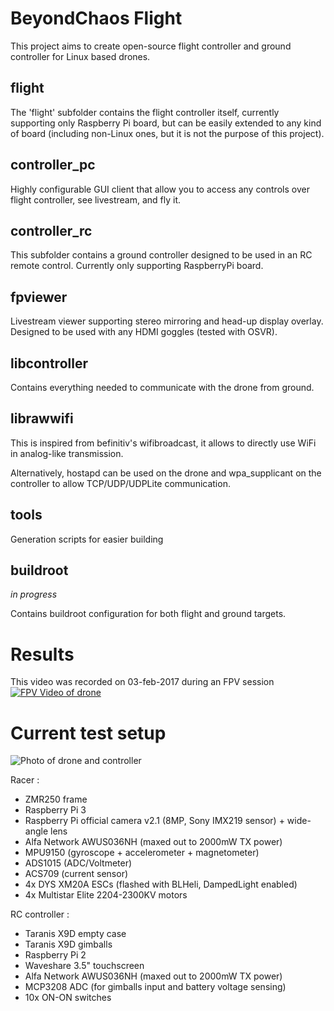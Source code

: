 # BeyondChaos Flight
This project aims to create open-source flight controller and ground controller for Linux based drones.

## flight
The 'flight' subfolder contains the flight controller itself, currently supporting only Raspberry Pi board, but can be easily extended to any kind of board (including non-Linux ones, but it is not the purpose of this project).

## controller_pc
Highly configurable GUI client that allow you to access any controls over flight controller, see livestream, and fly it.

## controller_rc
This subfolder contains a ground controller designed to be used in an RC remote control. Currently only supporting RaspberryPi board.

## fpviewer
Livestream viewer supporting stereo mirroring and head-up display overlay. Designed to be used with any HDMI goggles (tested with OSVR).

## libcontroller
Contains everything needed to communicate with the drone from ground.

## librawwifi
This is inspired from befinitiv's wifibroadcast, it allows to directly use WiFi in analog-like transmission.

Alternatively, hostapd can be used on the drone and wpa_supplicant on the controller to allow TCP/UDP/UDPLite communication.

## tools
Generation scripts for easier building

## buildroot
*in progress*

Contains buildroot configuration for both flight and ground targets.

# Results

This video was recorded on 03-feb-2017 during an FPV session
[![FPV Video of drone](https://dl.dropboxusercontent.com/u/81758777/drone_2017_03_02.gif)](https://drive.google.com/file/d/0Bwo1JutVEkplLV9DNU5hZEtFcnM/view?usp=sharing)

# Current test setup

![Photo of drone and controller](https://dl.dropboxusercontent.com/u/81758777/drich-drone-zmr-controller-small.jpg)

Racer :
* ZMR250 frame
* Raspberry Pi 3
* Raspberry Pi official camera v2.1 (8MP, Sony IMX219 sensor) + wide-angle lens
* Alfa Network AWUS036NH (maxed out to 2000mW TX power)
* MPU9150 (gyroscope + accelerometer + magnetometer)
* ADS1015 (ADC/Voltmeter)
* ACS709 (current sensor)
* 4x DYS XM20A ESCs (flashed with BLHeli, DampedLight enabled)
* 4x Multistar Elite 2204-2300KV motors

RC controller :
* Taranis X9D empty case
* Taranis X9D gimballs
* Raspberry Pi 2
* Waveshare 3.5" touchscreen
* Alfa Network AWUS036NH (maxed out to 2000mW TX power)
* MCP3208 ADC (for gimballs input and battery voltage sensing)
* 10x ON-ON switches
